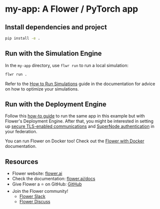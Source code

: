 # my-app: A Flower / PyTorch app

## Install dependencies and project

```bash
pip install -e .
```

## Run with the Simulation Engine

In the `my-app` directory, use `flwr run` to run a local simulation:

```bash
flwr run .
```

Refer to the [How to Run Simulations](https://flower.ai/docs/framework/how-to-run-simulations.html) guide in the documentation for advice on how to optimize your simulations.

## Run with the Deployment Engine

Follow this [how-to guide](https://flower.ai/docs/framework/how-to-run-flower-with-deployment-engine.html) to run the same app in this example but with Flower's Deployment Engine. After that, you might be interested in setting up [secure TLS-enabled communications](https://flower.ai/docs/framework/how-to-enable-tls-connections.html) and [SuperNode authentication](https://flower.ai/docs/framework/how-to-authenticate-supernodes.html) in your federation.

You can run Flower on Docker too! Check out the [Flower with Docker](https://flower.ai/docs/framework/docker/index.html) documentation.

## Resources

- Flower website: [flower.ai](https://flower.ai/)
- Check the documentation: [flower.ai/docs](https://flower.ai/docs/)
- Give Flower a ⭐️ on GitHub: [GitHub](https://github.com/adap/flower)
- Join the Flower community!
  - [Flower Slack](https://flower.ai/join-slack/)
  - [Flower Discuss](https://discuss.flower.ai/)
